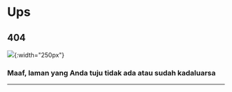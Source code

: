 # Ups
## 404

![](/wiki/Assets/Images/boni-pose3.png){:width="250px"}

### Maaf, laman yang Anda tuju tidak ada atau sudah kadaluarsa

---
